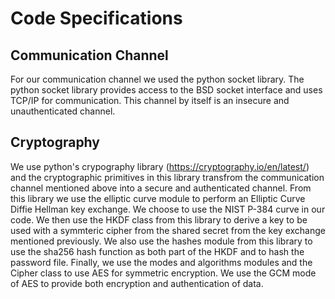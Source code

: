 # Code Specifications

## Communication Channel

For our communication channel we used the python socket library. The python socket library provides access to the BSD socket interface and uses TCP/IP for communication. This channel by itself is an insecure and unauthenticated channel.

## Cryptography

We use python's crypography library (https://cryptography.io/en/latest/) and the cryptographic primitives in this library transfrom the communication channel mentioned above into a secure and authenticated channel. From this library we use the elliptic curve module to perform an Elliptic Curve Diffie Hellman key exchange. We choose to use the NIST P-384 curve in our code. We then use the HKDF class from this library to derive a key to be used with a symmteric cipher from the shared secret from the key exchange mentioned previously. We also use the hashes module from this library to use the sha256 hash function as both part of the HKDF and to hash the password file. Finally, we use the modes and algorithms modules and the Cipher class to use AES for symmetric encryption. We use the GCM mode of AES to provide both encryption and authentication of data.


